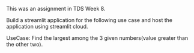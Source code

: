 This was an assignment in TDS Week 8.

Build a streamlit application for the following use case and host the application using streamlit cloud.

UseCase: Find the largest among the 3 given numbers(value greater than the other two).
